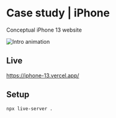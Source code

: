 # Case study | iPhone

Conceptual iPhone 13 website

![Intro animation][]

## Live

<a href='https://iphone-13.vercel.app/' target="_blank">https://iphone-13.vercel.app/</a>


## Setup

```sh
npx live-server .
```

[Intro animation]: images/intro-animation.gif